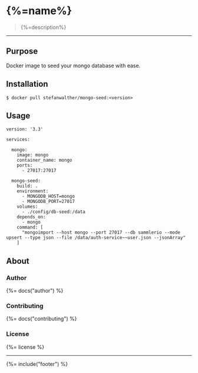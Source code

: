 # {%=name%}

> {%=description%}

---

## Purpose

Docker image to seed your mongo database with ease.

## Installation

```
$ docker pull stefanwalther/mongo-seed:<version>
```

## Usage

```
version: '3.3'

services:

  mongo:
    image: mongo
    container_name: mongo
    ports:
      - 27017:27017

  mongo-seed:
    build: .
    environment:
      - MONGODB_HOST=mongo
      - MONGODB_PORT=27017
    volumes:
      - ./config/db-seed:/data
    depends_on:
      - mongo
    command: [
      "mongoimport --host mongo --port 27017 --db sammlerio --mode upsert --type json --file /data/auth-service~~user.json --jsonArray"
    ]

```


## About

### Author
{%= docs("author") %}

### Contributing
{%= docs("contributing") %}

### License
{%= license %}

***

{%= include("footer") %}